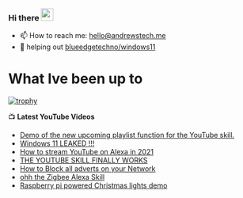 ### Hi there <img src="https://media.giphy.com/media/hvRJCLFzcasrR4ia7z/giphy.gif" width="25px"></a>

<!--
**andrewstech/andrewstech** is a ✨ _special_ ✨ repository because its `README.md` (this file) appears on your GitHub profile.

Here are some ideas to get you started:

-->

- 📫 How to reach me: hello@andrewstech.me
-  :postal_horn: helping out [blueedgetechno/windows11](https://github.com/blueedgetechno/windows11)

# What Ive been up to

[![trophy](https://github-profile-trophy.vercel.app/?username=andrewstech)](https://github.com/ryo-ma/github-profile-trophy)



:tv: **Latest YouTube Videos**
<!-- YOUTUBE-POST-LIST:START -->
- [Demo of the new upcoming playlist function for the YouTube skill.](https://www.youtube.com/watch?v=vk8B4t6Wdrk)
- [Windows 11 LEAKED !!!](https://www.youtube.com/watch?v=3Vai-0mkjSk)
- [How to stream YouTube on Alexa in 2021](https://www.youtube.com/watch?v=vyiChtUhXsI)
- [THE YOUTUBE SKILL FINALLY WORKS](https://www.youtube.com/watch?v=7-Tt9VRl2Gk)
- [How to Block all adverts on your Network](https://www.youtube.com/watch?v=axF09D7nWls)
- [ohh the Zigbee Alexa Skill](https://www.youtube.com/watch?v=LqOa9ga0DZQ)
- [Raspberry pi powered Christmas lights demo](https://www.youtube.com/watch?v=GSHwCZz-yYs)
<!-- YOUTUBE-POST-LIST:END -->
